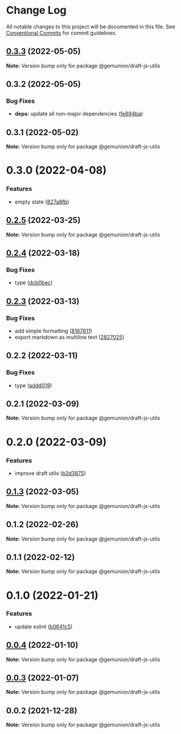 # Change Log

All notable changes to this project will be documented in this file.
See [Conventional Commits](https://conventionalcommits.org) for commit guidelines.

## [0.3.3](https://github.com/gemunion/common-packages/compare/@gemunion/draft-js-utils@0.3.2...@gemunion/draft-js-utils@0.3.3) (2022-05-05)

**Note:** Version bump only for package @gemunion/draft-js-utils





## 0.3.2 (2022-05-05)


### Bug Fixes

* **deps:** update all non-major dependencies ([fe894ba](https://github.com/gemunion/common-packages/commit/fe894ba67ef1ca2c9d4012b4f45b69691409f5fd))





## 0.3.1 (2022-05-02)

**Note:** Version bump only for package @gemunion/draft-js-utils





# 0.3.0 (2022-04-08)


### Features

* empty state ([827a8fb](https://github.com/gemunion/common-packages/commit/827a8fb7718be96b8294829f6dc9567bf5507b0d))





## [0.2.5](https://github.com/gemunion/common-packages/compare/@gemunion/draft-js-utils@0.2.4...@gemunion/draft-js-utils@0.2.5) (2022-03-25)

**Note:** Version bump only for package @gemunion/draft-js-utils





## [0.2.4](https://github.com/gemunion/common-packages/compare/@gemunion/draft-js-utils@0.2.3...@gemunion/draft-js-utils@0.2.4) (2022-03-18)


### Bug Fixes

* type ([dcb0bec](https://github.com/gemunion/common-packages/commit/dcb0bec5c4d606ec16f432458860446cc384ce83))





## [0.2.3](https://github.com/gemunion/common-packages/compare/@gemunion/draft-js-utils@0.2.2...@gemunion/draft-js-utils@0.2.3) (2022-03-13)


### Bug Fixes

* add simple formatting ([8167811](https://github.com/gemunion/common-packages/commit/8167811eb49e2fda1f34dc61805d87243519a389))
* export markdown as multiline text ([2827025](https://github.com/gemunion/common-packages/commit/282702575cde3bcccaa478fc7f84baa6360cb362))





## 0.2.2 (2022-03-11)


### Bug Fixes

* type ([addd019](https://github.com/gemunion/common-packages/commit/addd019822de94366625008f19e8cf5b41f5cd51))





## 0.2.1 (2022-03-09)

**Note:** Version bump only for package @gemunion/draft-js-utils





# 0.2.0 (2022-03-09)


### Features

* improve draft utils ([b2d3875](https://github.com/gemunion/common-packages/commit/b2d3875e2071a6670b0d0e964fc8726ccccaefe9))





## [0.1.3](https://github.com/gemunion/common-packages/compare/@gemunion/draft-js-utils@0.1.2...@gemunion/draft-js-utils@0.1.3) (2022-03-05)

**Note:** Version bump only for package @gemunion/draft-js-utils





## 0.1.2 (2022-02-26)

**Note:** Version bump only for package @gemunion/draft-js-utils





## 0.1.1 (2022-02-12)

**Note:** Version bump only for package @gemunion/draft-js-utils





# 0.1.0 (2022-01-21)


### Features

* update eslint ([b0641c5](https://github.com/gemunion/common-packages/commit/b0641c56905cea9c017b32b1d0ddc3672822b268))





## [0.0.4](https://github.com/gemunion/common-packages/compare/@gemunion/draft-js-utils@0.0.3...@gemunion/draft-js-utils@0.0.4) (2022-01-10)

**Note:** Version bump only for package @gemunion/draft-js-utils





## [0.0.3](https://github.com/gemunion/common-packages/compare/@gemunion/draft-js-utils@0.0.2...@gemunion/draft-js-utils@0.0.3) (2022-01-07)

**Note:** Version bump only for package @gemunion/draft-js-utils





## 0.0.2 (2021-12-28)

**Note:** Version bump only for package @gemunion/draft-js-utils
